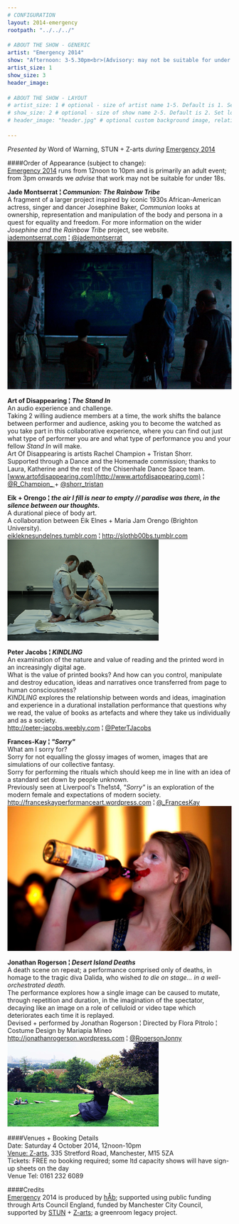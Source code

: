 ```yaml
---
# CONFIGURATION
layout: 2014-emergency
rootpath: "../../../"

# ABOUT THE SHOW - GENERIC
artist: "Emergency 2014"
show: "Afternoon: 3-5.30pm<br>(Advisory: may not be suitable for under 18s)"
artist_size: 1
show_size: 3
header_image:

# ABOUT THE SHOW - LAYOUT
# artist_size: 1 # optional - size of artist name 1-5. Default is 1. Set longer names to lower values
# show_size: 2 # optional - size of show name 2-5. Default is 2. Set longer names to lower values
# header_image: "header.jpg" # optional custom background image, relative to current page

---
```

*Presented by* Word of Warning, STUN + Z-arts *during* [Emergency 2014](/current/2014-emergency)    
          
####Order of Appearance (subject to change):      
[Emergency 2014](/current/2014-emergency) runs from 12noon to 10pm and is primarily an adult event; from 3pm onwards we *advise* that work may not be suitable for under 18s.      
          
**Jade Montserrat ¦ *Communion: The Rainbow Tribe***        
A fragment of a larger project inspired by iconic 1930s African-American actress, singer and dancer Josephine Baker, *Communion* looks at ownership, representation and manipulation of the body and persona in a quest for equality and freedom. For more information on the wider *Josephine and the Rainbow Tribe* project, see website.          
[jademontserrat.com](http://jademontserrat.com) ¦ [@jademontserrat](http://twitter.com/jademontserrat)        
![Jade Monserrat](JadeM.jpg)            
          
**Art of Disappearing ¦ *The Stand In***          
An audio experience and challenge.      
Taking 2 willing audience members at a time, the work shifts the balance between performer and audience, asking you to become the watched as you take part in this collaborative experience, where you can find out just what type of performer you are and what type of performance you and your fellow *Stand In* will make.              
Art Of Disappearing is artists Rachel Champion + Tristan Shorr.       
Supported through a Dance and the Homemade commission; thanks to Laura, Katherine and the rest of the Chisenhale Dance Space team.  
[www.artofdisappearing.com](http://www.artofdisappearing.com) ¦ [@R_Champion_ ](http://twitter.com/R_Champion_) + [@shorr_tristan](http://twitter.com/shorr_tristan)          
          
**Eik + Orengo ¦ *the air I fill is near to empty // paradise was there, in the silence between our thoughts.***         
A durational piece of body art.         
A collaboration between Eik Elnes + Maria Jam Orengo (Brighton University).     
[eikleknesundelnes.tumblr.com](http://eikleknesundelnes.tumblr.com/post/75807321593/the-air-i-fill-is-near-to-empty-paradise-was
) ¦ <http://slothb00bs.tumblr.com>      
![Eik+Orengo](EikOrengo.jpg)            
          
**Peter Jacobs ¦ *KINDLING***           
An examination of the nature and value of reading and the printed word in an increasingly digital age.        
What is the value of printed books? And how can you control, manipulate and destroy education, ideas and narratives once transferred from page to human consciousness?                         
*KINDLING* explores the relationship between words and ideas, imagination and experience in a durational installation performance that questions why we read, the value of books as artefacts and where they take us individually and as a society.     
<http://peter-jacobs.weebly.com> ¦ [@PeterTJacobs](http://twitter.com/PeterTJacobs)            
          
**Frances-Kay ¦ *"Sorry"***             
What am I sorry for?          
Sorry for not equalling the glossy images of women, images that are simulations of our collective fantasy.              
Sorry for performing the rituals which should keep me in line with an idea of a standard set down by people unknown.    
Previously seen at Liverpool's The1st4, *"Sorry"*  is an exploration of the modern female and expectations of modern society.     
<http://franceskayperformanceart.wordpress.com> ¦ [@_FrancesKay](http://twitter.com/_FrancesKay)              
![Frances-Kay](FrancesKay.jpg)          
          
**Jonathan Rogerson ¦ *Desert Island Deaths***              
A death scene on repeat; a performance comprised only of deaths, in homage to the tragic diva Dalida, who wished *to die on stage… in a well-orchestrated death.*            
The performance explores how a single image can be caused to mutate, through repetition and duration, in the imagination of the spectator, decaying like an image on a role of celluloid or video tape which deteriorates each time it is replayed.               
Devised + performed by Jonathan Rogerson ¦ Directed by Flora Pitrolo ¦ Costume Design by Mariapia Mineo       
<http://jonathanrogerson.wordpress.com> ¦ [@RogersonJonny](http://twitter.com/RogersonJonny)        
![Jonathan Rogerson](JRogerson.jpg)               
          
####Venues + Booking Details            
Date: Saturday 4 October 2014, 12noon-10pm        
[Venue: Z-arts](http://www.z-arts.org/about-us/getting-here), 335 Stretford Road, Manchester, M15 5ZA         
Tickets: FREE no booking required; some ltd capacity shows will have sign-up sheets on the day      
Venue Tel: 0161 232 6089      
          
####Credits         
[Emergency](/hab/emergency) 2014 is produced by [hÅb](/hab); supported using public funding through Arts Council England, funded by Manchester City Council, supported by [STUN](http://stunlive.com) + [Z-arts](http://www.z-arts.org); a greenroom legacy project.
